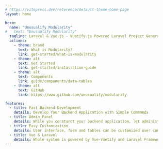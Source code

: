 ```yaml
---
# https://vitepress.dev/reference/default-theme-home-page
layout: home

hero:
  name: "Unusualify Modularity"
#   text: "Unusualify Modularity"
  tagline: Laravel & Vue.js - Vuetify.js Powered Laravel Project Generator
  actions:
    - theme: brand
      text: What is Modularity?
      link: get-started/what-is-modularity
    - theme: alt
      text: Get Started
      link: get-started/installation-guide
    - theme: alt
      text: Components
      link: guide/components/data-tables
    - theme: alt
      text: GitHub
      link: https://www.github.com/unusualify/modularity

features:
  - title: Fast Backend Development
    details: Develop Your Backend Application with Simple Commands
  - title: Admin Panel
    details: While you consturct your backend application, let administration panel construct itself
  - title: Easy Customization
    details: User interface, form and tables can be customized over config files
  - title: Vue & Laravel
    details: Whole system is powered by Vue-Vuetify and Laravel Frameworks
---
```


